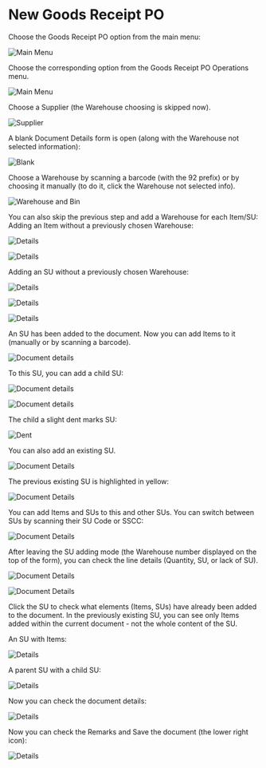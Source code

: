 # New Goods Receipt PO

Choose the Goods Receipt PO option from the main menu:

![Main Menu](./media/grpo-main-menu.png)

Choose the corresponding option from the Goods Receipt PO Operations menu.

![Main Menu](./media/new-grpo-main.png)

Choose a Supplier (the Warehouse choosing is skipped now).

![Supplier](./media/new-grop-new-supplier.png)

A blank Document Details form is open (along with the Warehouse not selected information):

![Blank](./media/new-grpo-document-details.png)

Choose a Warehouse by scanning a barcode (with the 92 prefix) or by choosing it manually (to do it, click the Warehouse not selected info).

![Warehouse and Bin](./media/new-grpo-warehouse-bin.png)

You can also skip the previous step and add a Warehouse for each Item/SU:
Adding an Item without a previously chosen Warehouse:

![Details](./media/new-grpo-document-details-add-2.png)

![Details](./media/new-grpo-document-details-warehouse.png)

Adding an SU without a previously chosen Warehouse:

![Details](./media/new-grpo-document-details-add-3.png)

![Details](./media/new-grpo-su-details.png)

![Details](./media/new-grpo-su-details-warehouse.png)

An SU has been added to the document. Now you can add Items to it (manually or by scanning a barcode).

![Document details](./media/new-grpo-document-details-ready.png)

To this SU, you can add a child SU:

![Document details](./media/new-grpo-document-details-add-4.png)

![Document details](./media/new-grpo-document-details-add-5.png)

The child a slight dent marks SU:

![Dent](./media/new-grpo-document-details-dent.png)

You can also add an existing SU.

![Document Details](./media/new-grpo-document-details-exisitng-su.png)

The previous existing SU is highlighted in yellow:

![Document Details](./media/new-grpo-highlight.png)

You can add Items and SUs to this and other SUs. You can switch between SUs by scanning their SU Code or SSCC:

![Document Details](./media/new-grpo-document-details-green-highlight.png)

After leaving the SU adding mode (the Warehouse number displayed on the top of the form), you can check the line details (Quantity, SU, or lack of SU).

![Document Details](./media/new-grpo-document-details-green-highlight-2.png)

![Document Details](./media/new-grpo-document-line-details.png)

Click the SU to check what elements (Items, SUs) have already been added to the document. In the previously existing SU, you can see only Items added within the current document - not the whole content of the SU.

  An SU with Items:

  ![Details](./media/new-grpo-document-su-items.png)

  A parent SU with a child SU:

  ![Details](./media/new-grpo-document-child-su.png)

Now you can check the document details:

![Details](./media/new-grpo-document-summary.png)

Now you can check the Remarks and Save the document (the lower right icon):

![Details](./media/new-grpo-document-remarks.png)
